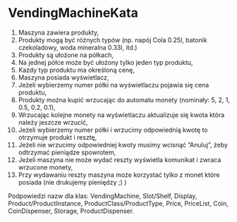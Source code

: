 VendingMachineKata
==================

1. Maszyna zawiera produkty,
2. Produkty mogą być różnych typów (np. napój Cola 0.25l, batonik czekoladowy, woda mineralna 0.33l, itd.)
3. Produkty są ułożone na półkach,
4. Na jednej półce może być ułożony tylko jeden typ produktu,
5. Każdy typ produktu ma określoną cenę,
6. Maszyna posiada wyświetlacz,
7. Jeżeli wybierzemy numer półki na wyświetlaczu pojawia się cena produktu,
8. Produkty można kupić wrzucając do automatu monety (nominały: 5, 2, 1, 0.5, 0.2, 0.1),
9. Wrzucając kolejne monety na wyświetlaczu aktualizuje się kwota która należy jeszcze wrzucić,
10. Jeżeli wybierzemy numer półki i wrzucimy odpowiednią kwotę to otrzymuje produkt i resztę,
11. Jeżeli nie wrzucimy odpowiedniej kwoty musimy wcisnąć “Anuluj”, żeby odtrzymać pieniądze spowrotem,
12. Jeżeli maszyna nie może wydać reszty wyświetla komunikat i zwraca wrzucone monety,
13. Przy wydawaniu reszty maszyna może korzystać tylko z monet które posiada (nie drukujemy pieniędzy ;) )

Podpowiedzi nazw dla klas: VendingMachine, Slot/Shelf, Display, Product/ProductInstance, ProductClass/ProductType, Price, PriceList, 
Coin, CoinDispenser, Storage, ProductDispenser.